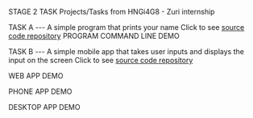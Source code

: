 STAGE 2 TASK Projects/Tasks from HNGi4G8 - Zuri internship

TASK A --- A simple program that prints your name
Click to see [source code repository]()
PROGRAM COMMAND LINE DEMO
![]()


TASK B --- A simple mobile app that takes user inputs and displays the input on the screen
Click to see [source code repository]()

WEB APP DEMO
![]()

PHONE APP DEMO
![]()

DESKTOP APP DEMO
![]()
